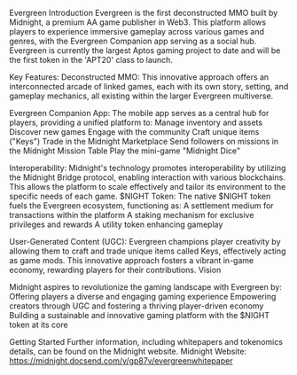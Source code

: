 Evergreen
Introduction
Evergreen is the first deconstructed MMO built by Midnight, a premium AA game publisher in Web3. This platform allows players to experience immersive gameplay across various games and genres, with the Evergreen Companion app serving as a social hub. Evergreen is currently the largest Aptos gaming project to date and will be the first token in the 'APT20' class to launch.

Key Features:
Deconstructed MMO: This innovative approach offers an interconnected arcade of linked games, each with its own story, setting, and gameplay mechanics, all existing within the larger Evergreen multiverse. 

Evergreen Companion App: The mobile app serves as a central hub for players, providing a unified platform to:
Manage inventory and assets
Discover new games
Engage with the community
Craft unique items ("Keys")
Trade in the Midnight Marketplace
Send followers on missions in the Midnight Mission Table
Play the mini-game "Midnight Dice"

Interoperability: Midnight's technology promotes interoperability by utilizing the Midnight Bridge protocol, enabling interaction with various blockchains. This allows the platform to scale effectively and tailor its environment to the specific needs of each game.
$NIGHT Token: The native $NIGHT token fuels the Evergreen ecosystem, functioning as:
A settlement medium for transactions within the platform
A staking mechanism for exclusive privileges and rewards
A utility token enhancing gameplay

User-Generated Content (UGC): Evergreen champions player creativity by allowing them to craft and trade unique items called Keys, effectively acting as game mods. This innovative approach fosters a vibrant in-game economy, rewarding players for their contributions.
Vision

Midnight aspires to revolutionize the gaming landscape with Evergreen by:
Offering players a diverse and engaging gaming experience
Empowering creators through UGC and fostering a thriving player-driven economy
Building a sustainable and innovative gaming platform with the $NIGHT token at its core

Getting Started
Further information, including whitepapers and tokenomics details, can be found on the Midnight website.
Midnight Website: https://midnight.docsend.com/v/gp87v/evergreenwhitepaper

